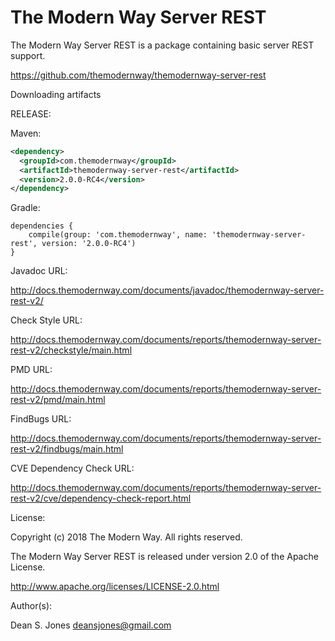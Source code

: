 The Modern Way Server REST
======

The Modern Way Server REST is a package containing basic server REST support.

https://github.com/themodernway/themodernway-server-rest

Downloading artifacts

RELEASE:

Maven:
```xml
<dependency>
  <groupId>com.themodernway</groupId>
  <artifactId>themodernway-server-rest</artifactId>
  <version>2.0.0-RC4</version>
</dependency>
```
Gradle:

```
dependencies {
    compile(group: 'com.themodernway', name: 'themodernway-server-rest', version: '2.0.0-RC4')
}
```
Javadoc URL:

http://docs.themodernway.com/documents/javadoc/themodernway-server-rest-v2/

Check Style URL:

http://docs.themodernway.com/documents/reports/themodernway-server-rest-v2/checkstyle/main.html

PMD URL:

http://docs.themodernway.com/documents/reports/themodernway-server-rest-v2/pmd/main.html

FindBugs URL:

http://docs.themodernway.com/documents/reports/themodernway-server-rest-v2/findbugs/main.html

CVE Dependency Check URL:

http://docs.themodernway.com/documents/reports/themodernway-server-rest-v2/cve/dependency-check-report.html

License:

Copyright (c) 2018 The Modern Way. All rights reserved.

The Modern Way Server REST is released under version 2.0 of the Apache License.

http://www.apache.org/licenses/LICENSE-2.0.html

Author(s):

Dean S. Jones
deansjones@gmail.com